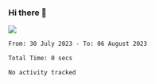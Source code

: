 ### Hi there 👋️

![](https://komarev.com/ghpvc/?username=Loner1024)

<!--START_SECTION:waka-->

```txt
From: 30 July 2023 - To: 06 August 2023

Total Time: 0 secs

No activity tracked
```

<!--END_SECTION:waka-->



